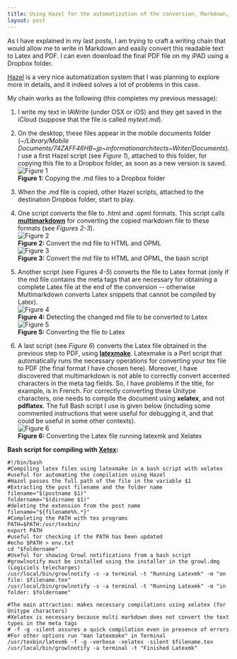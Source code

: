```yaml
---
title: Using Hazel for the automatization of the conversion, Markdown, XeLatex,  PDF
layout: post
---
```

As I have explained in my last posts, I am trying to craft a writing chain that would allow me to write in Markdown and easily convert this readable text to Latex and PDF. I can even download the final PDF file on my iPAD using a Dropbox folder.

[Hazel](http://www.noodlesoft.com/hazel.php "Noodlesoft | Hazel") is a very nice automatization system that I was planning to explore more in details, and it indeed solves a lot of problems in this case.


My chain works as the following (this completes my previous message):

1. I write my text in IAWrite (under OSX or iOS) and they get saved in the iCloud (suppose that the file is called *mytext.md*).
2. On the desktop, these files appear in the mobile documents folder (*~/Library/Mobile Documents/74ZAFF46HB~jp~informationarchitects~Writer/Documents*). I use a first Hazel script (see *Figure 1*), attached to this folder, for copying this file to a Dropbox folder, as soon as a new version is saved.  
![Figure 1][fig1]  
**Figure 1:** Copying the .md files to a Dropbox folder  
3. When the .md file is copied, other Hazel scripts, attached to the destination Dropbox folder, start to play. 
4. One script converts the file to .html and .opml formats. This script calls **[multimarkdown](http://fletcherpenney.net/multimarkdown/ "MultiMarkdown")** for converting the copied markdown file to these formats (see *Figures 2-3*).  
![Figure 2][fig2]  
**Figure 2:** Convert the md file to HTML and OPML  
![Figure 3][fig3]  
**Figure 3:** Convert the md file to HTML and OPML, the bash script  

5. Another script (see Figures *4-5*) converts the file to Latex format (only if the md file contains the meta tags that are necessary for obtaining a complete Latex file at the end of the conversion -- otherwise Multimarkdown converts Latex snippets that cannot be compiled by Latex).  
![Figure 4][fig4]  
**Figure 4:** Detecting the changed md file to be converted to Latex  
![Figure 5][fig5]  
**Figure 5:** Converting the file to Latex
6. A last script (see *Figure 6*) converts the Latex file obtained in the previous step to PDF, using **[latexmake](http://xpt.sourceforge.net/tools/latexmake/ "LatexMake - makefile for Latex compiling")**. Latexmake is a Perl script that automatically runs the necessary operations for converting your tex file to PDF (the final format I have chosen here). Moreover, I have discovered that multimarkdown is not able to correctly convert accented characters in the meta tag fields. So, I have problems if the title, for example, is in French. For correctly converting these Unitype characters, one needs to compile the document using **xelatex**, and not **pdflatex**. The full Bash script I use is given below (including some commented instructions that were useful for debugging it, and that could be useful in some other contexts).  
![Figure 6][fig6]  
**Figure 6:** Converting the Latex file running latexmk and Xelatex

**Bash script for compiling with [Xetex](http://en.wikipedia.org/wiki/XeTeX "XeTeX - Wikipedia, the free encyclopedia"):**

    #!/bin/bash
    #Compiling latex files using latexmake in a bash script with xelatex
    #useful for automating the compilation using Hazel
    #Hazel passes the full path of the file in the variable $1
    #Extracting the post filename and the folder name
    filename="$(postname $1)"
    foldername="$(dirname $1)"
    #deleting the extension from the post name
    filename="${filename%%.*}"
    #Completing the PATH with tex programs
    PATH=$PATH:/usr/texbin/
    export PATH
    #useful for checking if the PATH has been updated
    #echo $PATH > env.txt
    cd "$foldername"
    #Useful for showing Growl notifications from a bash script
    #growlnotify must be installed using the installer in the growl.dmg (Logiciels telecharges)
    /usr/local/bin/growlnotify -s -a terminal -t "Running Latexmk" -m "on file: $filename.tex"
    /usr/local/bin/growlnotify -s -a terminal -t "Running Latexmk" -m "in folder: $foldername"
    
    #The main attraction: makes necessary compilations using xelatex (for Unitype characters)
    #Xelatex is necessary because multi markdown does not convert the text types in the meta tags
    # -f -g -silent assures a quick compilation even in presence of errors
    #For other options run "man latexmake" in Terminal
    /usr/texbin/latexmk -f -g -verbose -xelatex -silent $filename.tex
    /usr/local/bin/growlnotify -a terminal -t "Finished Latexmk"



 [fig1]: https://dl.dropbox.com/s/vm7qe9q8nvwf901/blog-md-hazel-1.png?dl=1 "Figure 1"

 [fig2]: https://www.dropbox.com/s/y9udt63ogieq2xq/blog-md-html-1.png?dl=1 "Figure 2"
 
 [fig3]: https://www.dropbox.com/s/37awzzfwufkzt32/blog-md-html-2.png?dl=1 "Figure 3"
 
 [fig4]: https://www.dropbox.com/s/j6szq9xyjg5p0i7/blog-md-latex-1.png?dl=1 "Figure 4"
 
 [fig5]: https://www.dropbox.com/s/m8bu3u0w62rv8ep/blog-md-latex-2.png?dl=1 "Figure 5"
 
 [fig6]: https://www.dropbox.com/s/05vnjbysvtugsz3/blog-md-xelatex.png?dl=1 "Figure 6"